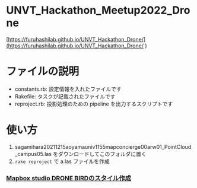 # UNVT_Hackathon_Meetup2022_Drone

[https://furuhashilab.github.io/UNVT_Hackathon_Drone/](https://furuhashilab.github.io/UNVT_Hackathon_Drone/
)


# ファイルの説明
- constants.rb: 設定情報を入れたファイルです
- Rakefile: タスクが記載されたファイルです
- reproject.rb: 投影処理のための pipeline を出力するスクリプトです

# 使い方
1. sagamihara20211215aoyamauniv1155mapconcierge00arw01_PointCloud_campus05.las をダウンロードしてこのフォルダに置く 
2. `rake reproject` で a.las ファイルを作成

### [Mapbox studio DRONE BIRDのスタイル作成](https://api.mapbox.com/styles/v1/ranmatsuyama/ckxfh7mx4gvlp15lug6ioeb41.html?title=copy&access_token=pk.eyJ1IjoicmFubWF0c3V5YW1hIiwiYSI6ImNreGRkenp0bjByZHoyb3B6azE0YW1lb3IifQ.iYGVmEEmfwIKoqnBDK1Bng&zoomwheel=true&fresh=true#5.58/36.816/138.17)
